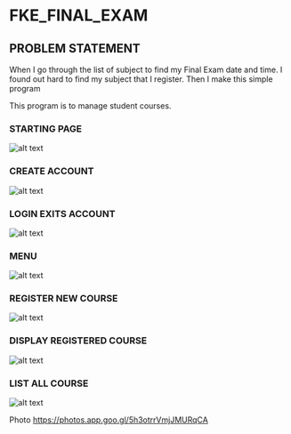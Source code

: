 # FKE_FINAL_EXAM

## PROBLEM STATEMENT
When I go through the list of subject to find my Final Exam date and time. I found out hard to find my subject that I register. Then I make this simple program 

This program is to manage student courses.

### STARTING PAGE
![alt text](https://lh3.googleusercontent.com/pw/ACtC-3d0aLaCL2fiK7alETr6cH1NS74QN3pvoJqBacKoRSiffGforIorcvUrINEBY9XLDD58hEaUzl3d6aZS2nue1cqXJXUKgTAhdTs-MfTkggVkDdtaNO7mhQJB-TmCpepZhpYnzZWe63Ci_pDr8z1JbJGzhQ=w1706-h960-no?authuser=0)

### CREATE ACCOUNT
![alt text](https://lh3.googleusercontent.com/pw/ACtC-3foI8uFPtzCOqDYy5Zy0hBQbEH6kmSlAcTMkIj7LFlS5KC-geDX7MF-g-vTgS8JH54Uapb21TAoSeGRUanNKBMUEu0OeEkpr2TwHpStt0v2jT65s2AaIoS8EAQ6Epwf9uBNP_HSto7q2ONrK9nQVJifww=w1706-h960-no?authuser=0)

### LOGIN EXITS ACCOUNT
![alt text](https://lh3.googleusercontent.com/pw/ACtC-3dbrXkUdLLz_Qod-EJr5UswAbGxL94NgY2F_FS1NC8C1ruwgjTpUOojVsKANMkz-oPRDPAEgErfj40vDwWCh24bD71wmvtoHfK-UWDYyplTrmhyLppLDKnNM4hD4F0NslodMqfISHa91HmxKceRZFTOPg=w1706-h960-no?authuser=0)

### MENU
![alt text](https://lh3.googleusercontent.com/pw/ACtC-3cqB3Rpeo6ar1rxZCODAzIfeHJlW6YV_6kAWfcPYkjADTzY8-Ajob5mjt0Gt2DAa9RcSTUFG9ajefH2RCdTJoMEBSwWyGljUwsPPkyKWSTCK4ubCYnyqkDenAqyp-04WEf9WYG0Qng_2gRbK_ChN5A-dA=w1706-h960-no?authuser=0)

### REGISTER NEW COURSE
![alt text](https://lh3.googleusercontent.com/pw/ACtC-3e9VxS-t1sIpmCPI8effPsz-y1n944l9wS9BvhKuW_JEZMKNBVWDUegKEF4K7TrsgBSaKdTeCxntehlPNZ5nPyMbvgvfjF02LPNK98etEHXTntj5oE4CKA4l76n0FBtyb_w89SBgC35KjOd7qRLq7dJvA=w1706-h960-no?authuser=0)

### DISPLAY REGISTERED COURSE
![alt text](https://lh3.googleusercontent.com/pw/ACtC-3eOWcBtRYgr159OsFHj6Y3ql4Ed_0qZs6ULTd5sxOoOIZPQeE7GvqVCW5Kc8vj9NOyHYyzNO85jvFQanhL4NSrUHo3DdlPHm6HKdSQOfd3AcYSWZdHamxOihgiQl3hN5lXruAmfZR5WM2DyXJnFpQ11og=w1706-h960-no?authuser=0)

### LIST ALL COURSE
![alt text](https://lh3.googleusercontent.com/pw/ACtC-3eZKhLWJSZCuioYX8F72GHKTv0_ybnSRNiEmfGHQb3zMdfA9AxZ0af3exhM2i_HFtfxqQlabFMnV1s1nBqhCSf6NgB6qMDKwvpIPa9wbjn8O337d71s2SACH_tBo1_boOSVV0QNDhiI0YLPPhTLgAYVyw=w1706-h960-no?authuser=0)




Photo 
https://photos.app.goo.gl/5h3otrrVmjJMURqCA
